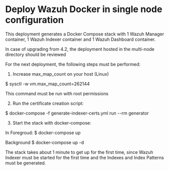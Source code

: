 # Deploy Wazuh Docker in single node configuration

This deployment generates a Docker Compose stack with 1 Wazuh Manager container, 1 Wazuh Indexer container and 1 Wazuh Dashboard container.

In case of upgrading from 4.2, the deployment hosted in the multi-node directory should be reviewed

For the next deployment, the following steps must be performed:

1) Increase max_map_count on your host (Linux)

$ sysctl -w vm.max_map_count=262144

This command must be run with root permissions

2) Run the certificate creation script:

$ docker-compose -f generate-indexer-certs.yml run --rm generator

3) Start the stack with docker-compose:

In Foregroud:
$ docker-compose up

Background
$ docker-compose up -d

The stack takes about 1 minute to get up for the first time, since Wazuh Indexer must be started for the first time and the Indexes and Index Patterns must be generated.